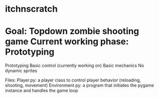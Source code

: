 itchnscratch
============
Goal: Topdown zombie shooting game
Current working phase: Prototyping
============
Prototyping
Basic control (currently working on)
Basic mechanics
No dynamic sprites

Files:
  Player.py: a player class to control player behavior (reloading, shooting, movement)
  Environment.py: a program that initiates the pygame instance and handles the game loop
